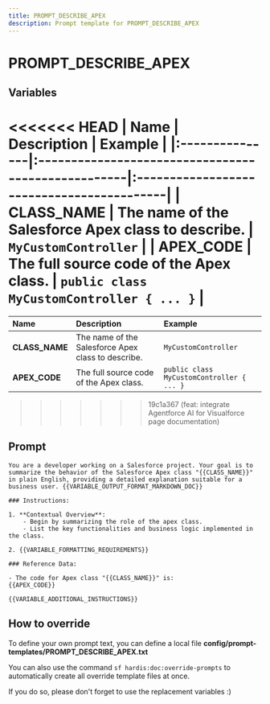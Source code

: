 ```yaml
---
title: PROMPT_DESCRIBE_APEX
description: Prompt template for PROMPT_DESCRIBE_APEX
---
```


# PROMPT_DESCRIBE_APEX

## Variables
<<<<<<< HEAD
| Name           | Description                                        | Example                                   |
|:---------------|:---------------------------------------------------|:------------------------------------------|
| **CLASS_NAME** | The name of the Salesforce Apex class to describe. | `MyCustomController`                      |
| **APEX_CODE**  | The full source code of the Apex class.            | `public class MyCustomController { ... }` |
=======
| Name | Description | Example |
| :------|:-------------|:---------|
| **CLASS_NAME** | The name of the Salesforce Apex class to describe. | `MyCustomController` |
| **APEX_CODE** | The full source code of the Apex class. | `public class MyCustomController { ... }` |
>>>>>>> 19c1a367 (feat: integrate Agentforce AI for Visualforce page documentation)

## Prompt

```
You are a developer working on a Salesforce project. Your goal is to summarize the behavior of the Salesforce Apex class "{{CLASS_NAME}}" in plain English, providing a detailed explanation suitable for a business user. {{VARIABLE_OUTPUT_FORMAT_MARKDOWN_DOC}}

### Instructions:

1. **Contextual Overview**:
    - Begin by summarizing the role of the apex class.
    - List the key functionalities and business logic implemented in the class.

2. {{VARIABLE_FORMATTING_REQUIREMENTS}}

### Reference Data:

- The code for Apex class "{{CLASS_NAME}}" is:
{{APEX_CODE}}

{{VARIABLE_ADDITIONAL_INSTRUCTIONS}}

```

## How to override

To define your own prompt text, you can define a local file **config/prompt-templates/PROMPT_DESCRIBE_APEX.txt**

You can also use the command `sf hardis:doc:override-prompts` to automatically create all override template files at once.

If you do so, please don't forget to use the replacement variables :)

